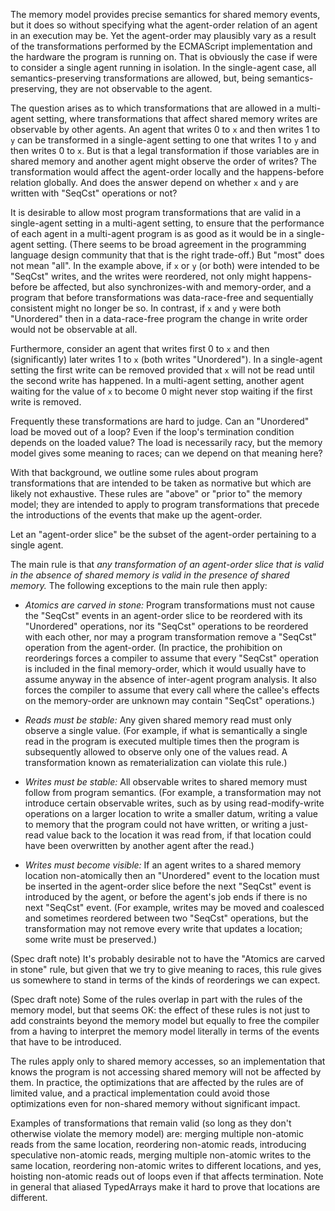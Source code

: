 The memory model provides precise semantics for shared memory events, but it does so without specifying what the agent-order relation of an agent in an execution may be.  Yet the agent-order may plausibly vary as a result of the transformations performed by the ECMAScript implementation and the hardware the program is running on.  That is obviously the case if were to consider a single agent running in isolation.  In the single-agent case, all semantics-preserving transformations are allowed, but, being semantics-preserving, they are not observable to the agent.

The question arises as to which transformations that are allowed in a multi-agent setting, where transformations that affect shared memory writes are observable by other agents.  An agent that writes 0 to `x` and then writes 1 to `y` can be transformed in a single-agent setting to one that writes 1 to `y` and then writes 0 to `x`.  But is that a legal transformation if those variables are in shared memory and another agent might observe the order of writes?  The transformation would affect the agent-order locally and the happens-before relation globally.  And does the answer depend on whether `x` and `y` are written with "SeqCst" operations or not?

It is desirable to allow most program transformations that are valid in a single-agent setting in a multi-agent setting, to ensure that the performance of each agent in a multi-agent program is as good as it would be in a single-agent setting.  (There seems to be broad agreement in the programming language design community that that is the right trade-off.)  But "most" does not mean "all".  In the example above, if `x` or `y` (or both) were intended to be "SeqCst" writes, and the writes were reordered, not only might happens-before be affected, but also synchronizes-with and memory-order, and a program that before transformations was data-race-free and sequentially consistent might no longer be so.  In contrast, if `x` and `y` were both "Unordered" then in a data-race-free program the change in write order would not be observable at all.

Furthermore, consider an agent that writes first 0 to `x` and then (significantly) later writes 1 to `x` (both writes "Unordered").  In a single-agent setting the first write can be removed provided that `x` will not be read until the second write has happened.  In a multi-agent setting, another agent waiting for the value of `x` to become 0 might never stop waiting if the first write is removed.

Frequently these transformations are hard to judge.  Can an "Unordered" load be moved out of a loop?  Even if the loop's termination condition depends on the loaded value?  The load is necessarily racy, but the memory model gives some meaning to races; can we depend on that meaning here?

With that background, we outline some rules about program transformations that are intended to be taken as normative but which are likely not exhaustive.  These rules are "above" or "prior to" the memory model; they are intended to apply to program transformations that precede the introductions of the events that make up the agent-order.

Let an "agent-order slice" be the subset of the agent-order pertaining to a single agent.

The main rule is that _any transformation of an agent-order slice that is valid in the absence of shared memory is valid in the presence of shared memory._  The following exceptions to the main rule then apply:

* _Atomics are carved in stone:_ Program transformations must not cause the "SeqCst" events in an agent-order slice to be reordered with its "Unordered" operations, nor its "SeqCst" operations to be reordered with each other, nor may a program transformation remove a "SeqCst" operation from the agent-order.  (In practice, the prohibition on reorderings forces a compiler to assume that every "SeqCst" operation is included in the final memory-order, which it would usually have to assume anyway in the absence of inter-agent program analysis.  It also forces the compiler to assume that every call where the callee's effects on the memory-order are unknown may contain "SeqCst" operations.)

* _Reads must be stable:_ Any given shared memory read must only observe a single value.  (For example, if what is semantically a single read in the program is executed multiple times then the program is subsequently allowed to observe only one of the values read.  A transformation known as rematerialization can violate this rule.)

* _Writes must be stable:_ All observable writes to shared memory must follow from program semantics.  (For example, a transformation may not introduce certain observable writes, such as by using read-modify-write operations on a larger location to write a smaller datum, writing a value to memory that the program could not have written, or writing a just-read value back to the location it was read from, if that location could have been overwritten by another agent after the read.)

* _Writes must become visible:_ If an agent writes to a shared memory location non-atomically then an "Unordered" event to the location must be inserted in the agent-order slice before the next "SeqCst" event is introduced by the agent, or before the agent's job ends if there is no next "SeqCst" event.  (For example, writes may be moved and coalesced and sometimes reordered between two "SeqCst" operations, but the transformation may not remove every write that updates a location; some write must be preserved.)

(Spec draft note)  It's probably desirable not to have the "Atomics are carved in stone" rule, but given that we try to give meaning to races, this rule gives us somewhere to stand in terms of the kinds of reorderings we can expect.

(Spec draft note)  Some of the rules overlap in part with the rules of the memory model, but that seems OK: the effect of these rules is not just to add constraints beyond the memory model but equally to free the compiler from a having to interpret the memory model literally in terms of the events that have to be introduced.

The rules apply only to shared memory accesses, so an implementation that knows the program is not accessing shared memory will not be affected by them.  In practice, the optimizations that are affected by the rules are of limited value, and a practical implementation could avoid those optimizations even for non-shared memory without significant impact.

Examples of transformations that remain valid (so long as they don't otherwise violate the memory model) are: merging multiple non-atomic reads from the same location, reordering non-atomic reads, introducing speculative non-atomic reads, merging multiple non-atomic writes to the same location, reordering non-atomic writes to different locations, and yes, hoisting non-atomic reads out of loops even if that affects termination.  Note in general that aliased TypedArrays make it hard to prove that locations are different.
